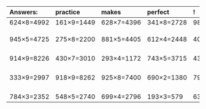| Answers: | practice | makes | perfect | ! |
| :--- | :--- | :--- | :--- | :--- |
| 624×8=4992 | 161×9=1449 | 628×7=4396 | 341×8=2728 | 980×9=8820 | 
|   |   |   |   |   | 
|   |   |   |   |   | 
|   |   |   |   |   | 
| 945×5=4725 | 275×8=2200 | 881×5=4405 | 612×4=2448 | 403×9=3627 | 
|   |   |   |   |   | 
|   |   |   |   |   | 
|   |   |   |   |   | 
|   |   |   |   |   | 
| 914×9=8226 | 430×7=3010 | 293×4=1172 | 743×5=3715 | 431×6=2586 | 
|   |   |   |   |   | 
|   |   |   |   |   | 
|   |   |   |   |   | 
|   |   |   |   |   | 
| 333×9=2997 | 918×9=8262 | 925×8=7400 | 690×2=1380 | 791×8=6328 | 
|   |   |   |   |   | 
|   |   |   |   |   | 
|   |   |   |   |   | 
|   |   |   |   |   | 
| 784×3=2352 | 548×5=2740 | 699×4=2796 | 193×3=579 | 630×2=1260 | 
